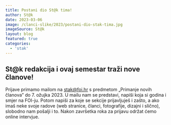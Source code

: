 ```yaml
---
title: Postani dio St@k tima!
author: St@k
date: 2023-03-06
image: /clanci-slike/2023/postani-dio-stak-tima.jpg
imageSource: St@k
layout: blog
featured: true
categories:
  - 'stak'
---
```


## St@k redakcija i ovaj semestar traži nove članove!

Prijave primamo mailom na [stak@foi.hr](mailto:stak@foi.hr) s predmetom „Primanje novih članova” do 7. ožujka 2023. U mailu nam se predstavi, napiši koja si godina i smjer na FOI-ju. Potom napiši za koje se sekcije prijavljuješ i zašto, a ako imaš neke svoje radove (web stranice, članci, fotografije, dizajni i slično), slobodno nam pošalji i to. Nakon završetka roka za prijavu održat ćemo online intervjue.